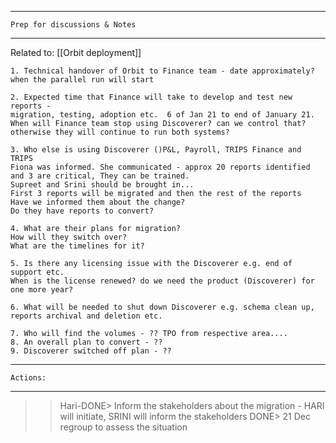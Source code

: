---------------------------------------
    Prep for discussions & Notes
---------------------------------------
Related to: [[Orbit deployment]]

    1. Technical handover of Orbit to Finance team - date approximately? when the parallel run will start

    2. Expected time that Finance will take to develop and test new reports -
    migration, testing, adoption etc.  6 of Jan 21 to end of January 21. When will Finance team stop using Discoverer? can we control that? otherwise they will continue to run both systems?

    3. Who else is using Discoverer ()P&L, Payroll, TRIPS Finance and TRIPS
    Fiona was informed. She communicated - approx 20 reports identified and 3 are critical, They can be trained. 
    Supreet and Srini should be brought in...
    First 3 reports will be migrated and then the rest of the reports
    Have we informed them about the change?
    Do they have reports to convert?

    4. What are their plans for migration? 
    How will they switch over?
    What are the timelines for it?

    5. Is there any licensing issue with the Discoverer e.g. end of support etc. 
    When is the license renewed? do we need the product (Discoverer) for one more year?

    6. What will be needed to shut down Discoverer e.g. schema clean up, reports archival and deletion etc. 

    7. Who will find the volumes - ?? TPO from respective area....
    8. An overall plan to convert - ??
    9. Discoverer switched off plan - ??

---------------------------------------
    Actions:
---------------------------------------
>>Hari-DONE> Inform the stakeholders about the migration - HARI will initiate, SRINI will inform the stakeholders
>>DONE> 21 Dec regroup to assess the situation 
